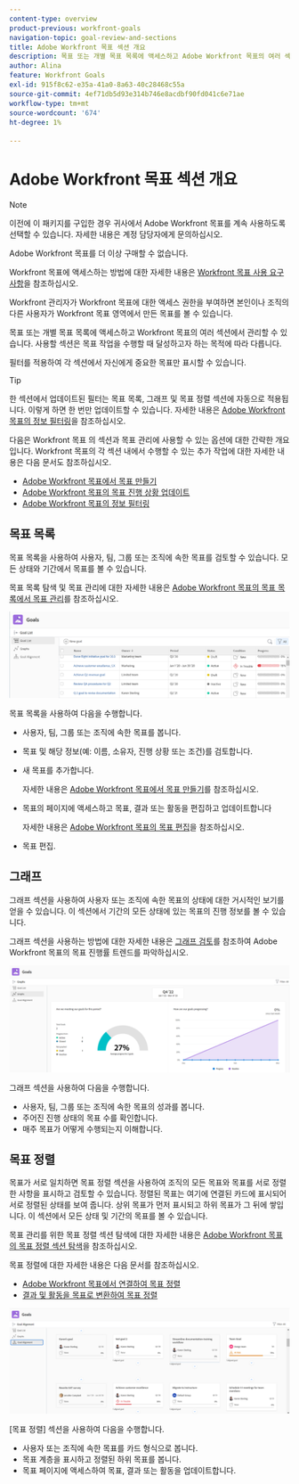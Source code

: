 ```yaml
---
content-type: overview
product-previous: workfront-goals
navigation-topic: goal-review-and-sections
title: Adobe Workfront 목표 섹션 개요
description: 목표 또는 개별 목표 목록에 액세스하고 Adobe Workfront 목표의 여러 섹션에서 관리할 수 있습니다. 사용할 섹션은 목표를 사용하여 작업할 때 달성하고자 하는 목적에 따라 다릅니다.
author: Alina
feature: Workfront Goals
exl-id: 915f8c62-e35a-41a0-8a63-40c28468c55a
source-git-commit: 4ef71db5d93e314b746e8acdbf90fd041c6e71ae
workflow-type: tm+mt
source-wordcount: '674'
ht-degree: 1%

---
```


# Adobe Workfront 목표 섹션 개요

<!--Audited for P&P only: 10/2025-->

>[!NOTE]
>
>이전에 이 패키지를 구입한 경우 귀사에서 Adobe Workfront 목표를 계속 사용하도록 선택할 수 있습니다. 자세한 내용은 계정 담당자에게 문의하십시오.
>
>Adobe Workfront 목표를 더 이상 구매할 수 없습니다.
>
>Workfront 목표에 액세스하는 방법에 대한 자세한 내용은 [Workfront 목표 사용 요구 사항](/help/quicksilver/workfront-goals/goal-management/access-needed-for-wf-goals.md)을 참조하십시오.


<!--Old:

>[!IMPORTANT]
>
>Your organization must have the following to use the functionality described in this article:
>
>* For the new plan and license structure:
>
>   * The Ultimate Workfront plan 
>    
>* For the current plan and license structure: 
>
>   * A Pro or higher Workfront plan
>   * An Adobe Workfront Goals license in addition to a Workfront license.
>
>Contact your Workfront account manager to learn about a Workfront Goals license.    
> 
>For additional information about access to Workfront Goals, see [Requirements to use Workfront Goals](/help/quicksilver/workfront-goals/goal-management/access-needed-for-wf-goals.md).   -->

Workfront 관리자가 Workfront 목표에 대한 액세스 권한을 부여하면 본인이나 조직의 다른 사용자가 Workfront 목표 영역에서 만든 목표를 볼 수 있습니다.

목표 또는 개별 목표 목록에 액세스하고 Workfront 목표의 여러 섹션에서 관리할 수 있습니다. 사용할 섹션은 목표 작업을 수행할 때 달성하고자 하는 목적에 따라 다릅니다.

필터를 적용하여 각 섹션에서 자신에게 중요한 목표만 표시할 수 있습니다.

>[!TIP]
>
>한 섹션에서 업데이트된 필터는 목표 목록, 그래프 및 목표 정렬 섹션에 자동으로 적용됩니다. 이렇게 하면 한 번만 업데이트할 수 있습니다. 자세한 내용은 [Adobe Workfront 목표의 정보 필터링](../../workfront-goals/goal-management/filter-information-wf-goals.md)을 참조하십시오.

다음은 Workfront 목표 의 섹션과 목표 관리에 사용할 수 있는 옵션에 대한 간략한 개요입니다. Workfront 목표의 각 섹션 내에서 수행할 수 있는 추가 작업에 대한 자세한 내용은 다음 문서도 참조하십시오.

* [Adobe Workfront 목표에서 목표 만들기](../../workfront-goals/goal-management/create-goals.md)
* [Adobe Workfront 목표의 목표 진행 상황 업데이트](../../workfront-goals/goal-review-and-workfront-goals-sections/check-in-goals.md)
* [Adobe Workfront 목표의 정보 필터링](../../workfront-goals/goal-management/filter-information-wf-goals.md)


## 목표 목록

목표 목록을 사용하여 사용자, 팀, 그룹 또는 조직에 속한 목표를 검토할 수 있습니다. 모든 상태와 기간에서 목표를 볼 수 있습니다.

목표 목록 탐색 및 목표 관리에 대한 자세한 내용은 [Adobe Workfront 목표의 목표 목록에서 목표 관리](../../workfront-goals/goal-review-and-workfront-goals-sections/manage-goals-in-goal-list.md)를 참조하십시오.

![목표 목록](assets/goal-list-unshimmed.png)

목표 목록을 사용하여 다음을 수행합니다.

* 사용자, 팀, 그룹 또는 조직에 속한 목표를 봅니다.
* 목표 및 해당 정보(예: 이름, 소유자, 진행 상황 또는 조건)를 검토합니다.
* 새 목표를 추가합니다.

  자세한 내용은 [Adobe Workfront 목표에서 목표 만들기](../../workfront-goals/goal-management/create-goals.md)를 참조하십시오.

* 목표의 페이지에 액세스하고 목표, 결과 또는 활동을 편집하고 업데이트합니다

  자세한 내용은 [Adobe Workfront 목표의 목표 편집](../../workfront-goals/goal-management/edit-goals.md)을 참조하십시오.

* 목표 편집.

## 그래프

그래프 섹션을 사용하여 사용자 또는 조직에 속한 목표의 상태에 대한 거시적인 보기를 얻을 수 있습니다. 이 섹션에서 기간의 모든 상태에 있는 목표의 진행 정보를 볼 수 있습니다.

그래프 섹션을 사용하는 방법에 대한 자세한 내용은 [그래프 검토](../../workfront-goals/goal-review-and-workfront-goals-sections/review-goal-graphs.md)를 참조하여 Adobe Workfront 목표의 목표 진행률 트렌드를 파악하십시오.

![그래프 섹션](assets/graphs-section-unshimmed.png)

그래프 섹션을 사용하여 다음을 수행합니다.

* 사용자, 팀, 그룹 또는 조직에 속한 목표의 성과를 봅니다.
* 주어진 진행 상태의 목표 수를 확인합니다.
* 매주 목표가 어떻게 수행되는지 이해합니다.

## 목표 정렬

목표가 서로 일치하면 목표 정렬 섹션을 사용하여 조직의 모든 목표와 목표를 서로 정렬한 사항을 표시하고 검토할 수 있습니다. 정렬된 목표는 여기에 연결된 카드에 표시되어 서로 정렬된 상태를 보여 줍니다. 상위 목표가 먼저 표시되고 하위 목표가 그 뒤에 쌓입니다. 이 섹션에서 모든 상태 및 기간의 목표를 볼 수 있습니다.

목표 관리를 위한 목표 정렬 섹션 탐색에 대한 자세한 내용은 [Adobe Workfront 목표의 목표 정렬 섹션 탐색](../../workfront-goals/goal-alignment/navigate-goal-alignment-chart.md)을 참조하십시오.

목표 정렬에 대한 자세한 내용은 다음 문서를 참조하십시오.

* [Adobe Workfront 목표에서 연결하여 목표 정렬](../../workfront-goals/goal-alignment/align-goals-by-connecting-them.md)
* [결과 및 활동을 목표로 변환하여 목표 정렬](../../workfront-goals/goal-alignment/align-goals-by-converting-results-activities.md)

![목표 정렬 섹션](assets/goal-alignment-section-unshimmed.png)

[목표 정렬] 섹션을 사용하여 다음을 수행합니다.

* 사용자 또는 조직에 속한 목표를 카드 형식으로 봅니다.
* 목표 계층을 표시하고 정렬된 하위 목표를 봅니다.
* 목표 페이지에 액세스하여 목표, 결과 또는 활동을 업데이트합니다.

<!--
## Pulse

<span class="preview"> The Pulse section has been removed from the Preview environment and will be removed from Workfront Goals with the 23.1 release. Use the Goal List area to review goals that you or your teams are responsible for.</span> 

You can use the Pulse section to review and request updates to goals that might influence the progress of your goals. These could be your own goals, or goals that belong to your teams, groups, or your organization. You can view goals in any status and from any time period in this section.

>[!TIP]
>
>Only goals that have been checked in on at least once display in the Pulse section.

For information about reviewing goals using the Pulse section, see [Review goals in the Adobe Workfront Goals Pulse section](../../workfront-goals/goal-review-and-workfront-goals-sections/review-goals-in-pulse.md).

![Pulse section](assets/pulse-section-350x141.png)

Use the Pulse section to do the following:

* View goals that belong to your teams, groups, or organization. 
* Review goal progress and updates, including aligned goals, their results, and activities. 
* Make or ask for updates to a goal by adding a comment. 
* Access the Goal Details panel and edit and update the goal, its results, or activities.
* Add new goals. 
* Check in on goals.

  >[!TIP]
  >
  >Clicking Check in opens the Check-in section in the left panel.

## Check-in

<span class="preview"> The Check-in section has been removed from the Preview environment and will be removed from Workfront Goals with the 23.1 release. Use the Goal List area to review goals that you or your teams are responsible for.</span>

You must have access to Edit Goals in your access level before you can access the Check- in section. For information about granting access to Goals, see  [Grant access to Adobe Workfront Goals](../../administration-and-setup/add-users/configure-and-grant-access/grant-access-goals.md).

You can use the Check-in section to update active goals and any results and activities that you are the owner of. You can primarily view only goals in an Active status in this section. Children goals aligned to active parents also display in the Check-in section, regardless of their status.

>[!IMPORTANT]
>
>* A goal displays in the Check-in section only if it is assigned to you or if it has a result or activity that is assigned to you. 
>* If a goal assigned to you is the child goal of a parent that is not assigned to you and your goal (the child goal) is closed, inactive, or a draft, the parent goal does not display in your Check-in section. 
>

For information about managing goals in the Goal List, see [Manage goals in the Goal List of Adobe Workfront Goals](../../workfront-goals/goal-review-and-workfront-goals-sections/manage-goals-in-goal-list.md).

![Check in section](assets/check-in-section-350x143.png)

Use the Check-in section to do the following:

* Review goal progress and updates, including aligned goals, their results, and activities. 
* Update the progress on the results and activities that are assigned to you. For information about updating goals by checking in on them, see [Update goal progress in Adobe Workfront Goals](../../workfront-goals/goal-review-and-workfront-goals-sections/check-in-goals.md).

  >[!IMPORTANT]
  >
  >You can check in only on the results and activities assigned to you in the Check-in section, and not those that are assigned to other entities.

* Add a comment to a goal, then click Post to make or ask for updates to a goal. 
* Access the Goal Details panel and edit and update the goal, its results, or activities.
* Add new goals.
-->
